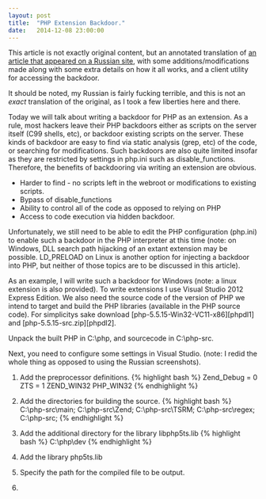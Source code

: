 ```yaml
---
layout: post
title:  "PHP Extension Backdoor."
date:   2014-12-08 23:00:00
---
```


This article is not exactly original content, but an annotated translation of [an article that appeared on a Russian site][russian], with some additions/modifications made along with some extra details on how it all works, and a client utility for accessing the backdoor.

It should be noted, my Russian is fairly fucking terrible, and this is not an *exact* translation of the original, as I took a few liberties here and there.

Today we will talk about writing a backdoor for PHP as an extension. As a rule, most hackers leave their PHP backdoors either as scripts on the server itself (C99 shells, etc), or backdoor existing scripts on the server. These kinds of backdoor are easy to find via static analysis (grep, etc) of the code, or searching for modifications. Such backdoors are also quite limited insofar as they are restricted by settings in php.ini such as disable_functions. Therefore, the benefits of backdooring via writing an extension are obvious.

* Harder to find - no scripts left in the webroot or modifications to existing scripts.
* Bypass of disable_functions
* Ability to control all of the code as opposed to relying on PHP
* Access to code execution via hidden backdoor.

Unfortunately, we still need to be able to edit the PHP configuration (php.ini) to enable such a backdoor in the PHP interpreter at this time (note: on Windows, DLL search path hijacking of an extant extension may be possible. LD_PRELOAD on Linux is another option for injecting a backdoor into PHP, but neither of those topics are to be discussed in this article).

As an example, I will write such a backdoor for Windows (note: a linux extension is also provided). To write extensions I use Visual Studio 2012 Express Edition. We also need the source code of the version of PHP we intend to target and build the PHP libraries (available in the PHP source code). For simplicitys sake download [php-5.5.15-Win32-VC11-x86][phpdl1] and [php-5.5.15-src.zip][phpdl2].

Unpack the built PHP in C:\php, and sourcecode in C:\php-src.

Next, you need to configure some settings in Visual Studio. (note: I redid the whole thing as opposed to using the Russian screenshots).

1. Add the preprocessor definitions.
{% highlight bash %}
Zend_Debug = 0
ZTS = 1
ZEND_WIN32
PHP_WIN32
{% endhighlight %}

<screenshot>

2. Add the directories for building the source.
{% highlight bash %}
C:\php-src\main;
C:\php-src\Zend;
C:\php-src\TSRM;
C:\php-src\regex;
C:\php-src;
{% endhighlight %}

<screenshot>

3. Add the additional directory for the library libphp5ts.lib
{% highlight bash %}
C:\php\dev
{% endhighlight %}

<screenshot>

4. Add the library php5ts.lib

<screenshot>

5. Specify the path for the compiled file to be output.

<screenshot>

6. 

[russian]: http://stackoff.ru/pishem-rasshirenie-bekdor-dlya-php/


